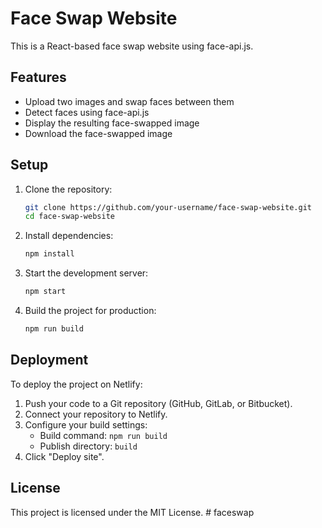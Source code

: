 # Face Swap Website

This is a React-based face swap website using face-api.js.

## Features
- Upload two images and swap faces between them
- Detect faces using face-api.js
- Display the resulting face-swapped image
- Download the face-swapped image

## Setup

1. Clone the repository:
   ```bash
   git clone https://github.com/your-username/face-swap-website.git
   cd face-swap-website
   ```

2. Install dependencies:
   ```bash
   npm install
   ```

3. Start the development server:
   ```bash
   npm start
   ```

4. Build the project for production:
   ```bash
   npm run build
   ```

## Deployment

To deploy the project on Netlify:

1. Push your code to a Git repository (GitHub, GitLab, or Bitbucket).
2. Connect your repository to Netlify.
3. Configure your build settings:
   - Build command: `npm run build`
   - Publish directory: `build`
4. Click "Deploy site".

## License

This project is licensed under the MIT License.
#   f a c e s w a p  
 